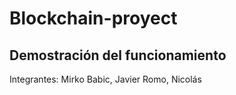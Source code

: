 # Blockchain-proyect


## Demostración del funcionamiento 

Integrantes: Mirko Babic, Javier Romo, Nicolás 
